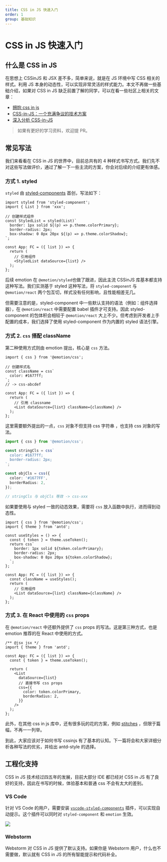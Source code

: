 ```yaml
---
title: CSS in JS 快速入门
order: 1
group: 基础知识
---
```


# CSS in JS 快速入门

## 什么是 CSS in JS

在思想上 CSSinJS 和 JSX 差不多，简单来说，就是在 JS 环境中写 CSS 相关的样式。利用 JS 本身的动态性，可以实现非常灵活的样式能力。本文不再做一些基础介绍，如果对 CSS in JS 缺乏前置了解的同学，可以在看一些社区上相关的文章：

- [拥抱 css in js](https://www.yuque.com/chenshuai/web/hea6tm)
- [CSS-in-JS：一个充满争议的技术方案](https://mp.weixin.qq.com/s/8gMg8pL1d89ofvc8FMiMBA)
- [深入分析 CSS-in-JS](https://juejin.cn/post/7172360607201493029)

> 如果有更好的学习资料，欢迎提 PR。

## 常见写法

我们来看看在 CSS in JS 的世界中，目前总共有的 4 种样式书写方式。我们先不对这些写法做评价，通过了解一下一些主流的方案，你会对后续的介绍更有体感。

### 方式 1. styled

`styled` 由 [styled-components](https://styled-components.com/) 首创，写法如下：

```tsx | pure
import styled from 'styled-component';
import { List } from 'xxx';

// 创建样式组件
const StyledList = styled(List)`
  border: 1px solid ${(p) => p.theme.colorPrimary};
  border-radius: 2px;
  box-shadow: 0 8px 20px ${(p) => p.theme.colorShadow};
`;

const App: FC = ({ list }) => {
  return (
    // 引用组件
    <StyledList dataSource={list} />
  );
};
```

后续 emotion 在 `@emotion/styled`也做了跟进，因此主流 CSSinJS 库基本都支持这种写法。我们实测基于 styled 这种写法，将 `styled-component` 与 `@emotion/react` 两个包互切，样式没有任何影响，且性能相差无几。

但需要注意的是，styled-component 中一些默认支持的语法（例如：组件选择器），在 `@emotion/react` 中需要配置 babel 插件才可支持。因此 styled-component 的包体积会相较于 `@emotion/react` 大上不少。但考虑到开发者上手配置的成本，我们选择了使用 styled-component 作为内置的 styled 语法引擎。

### 方式 2. `css` 搭配 className

第二种使用方式则由 emotion 提出，核心是 `css` 方法。

```tsx | pure
import { css } from '@emotion/css';

// 创建样式名
const className = css`
  color: #1677ff;
`;
// -> css-abcdef

const App: FC = ({ list }) => {
  return (
    // 引用 classname
    <List dataSource={list} className={className} />
  );
};
```

这里需要额外提出的一点，`css` 对象不但支持 css 字符串 ，也支持 css 对象的写法。

```ts
import { css } from '@emotion/css';

const stringCls = css`
  color: #1677ff;
  border-radius: 2px;
`;

const objCls = css({
  color: '#1677FF',
  borderRadius: 2,
});

// stringCls 与 objCls 等效 -> css-xxx
```

如果要使用与 styled 一致的动态效果，需要将 `css` 放入函数中执行，进而得到动态性。

```tsx | pure
import { css } from '@emotion/css';
import { theme } from 'antd';

const useStyles = () => {
  const { token } = theme.useToken();
  return css`
    border: 1px solid ${token.colorPrimary};
    border-radius: 2px;
    box-shadow: 0 8px 20px ${token.colorShadow};
  `;
};

const App: FC = ({ list }) => {
  const className = useStyles();
  return (
    // 引用组件
    <List dataSource={list} className={className} />
  );
};
```

### 方式 3. 在 React 中使用的 `css` props

在 `@emotion/react` 中还额外提供了 `css` props 的写法。这是第三种方式，也是 emotion 推荐的在 React 中使用的方式。

```tsx | pure
/** @jsx jsx */
import { theme } from 'antd';

const App: FC = ({ list }) => {
  const { token } = theme.useToken();

  return (
    <List
      dataSource={list}
      // 直接书写 css props
      css={{
        color: token.colorPrimary,
        borderRadius: 2,
      }}
    />
  );
};
```

此外，在其他 css in js 库中，还有很多玩的花的方案，例如 [stitches](https://stitches.dev/docs/theming) ，但限于篇幅，不再一一列举。

到此，大家应该对于如何书写 cssinjs 有了基本的认知。下一篇将会和大家详细分析各种写法的优劣，并给出 antd-style 的选择。

## 工程化支持

CSS in JS 技术经过四五年的发展，目前大部分 IDE 都已经对 CSS in JS 有了良好的支持，因此在书写的时候，体验基本和普通 css 不会有太大的差别。

### VS Code

针对 VS Code 的用户，需要安装 [`vscode-styled-components`](https://marketplace.visualstudio.com/items?itemName=styled-components.vscode-styled-components) 插件，可以实现自动提示。这个插件可以同时对 `styled-component` 和 `emotion` 生效。

![](https://raw.githubusercontent.com/styled-components/vscode-styled-components/e5b357a137e896097b361e8ae22758281497e9cd/demo.gif)

### Webstorm

Webstorm 对 CSS in JS 提供了默认支持。如果你是 Webstorm 用户，什么也不需要做，默认就有 CSS in JS 的所有智能提示和代码补全。
